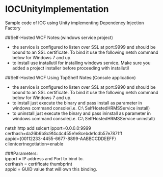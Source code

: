 # IOCUnityImplementation
Sample code of IOC using Unity implementing Dependency Injection Factory


##Self-Hosted WCF Notes:(windows service project)
- the service is configured to listen over SSL at port:9999 and should be bound to an SSL certificate. To bind it use the following netsh command below for Windows 7 and up.
- to install use installutil for installing windows service. Make sure you added a project installer before proceeding with installutil

##Self-Hosted WCF Using TopShelf Notes:(Console application)
- the service is configured to listen over SSL at port:9990 and should be bound to an SSL certificate. To bind it use the following netsh command below for Windows 7 and up.
- to install just execute the binary and pass install as parameter in windows command console(i.e. C:\ SelfHostedHRMSService install)
- to uninstall just execute the binary and pass ininstall as parameter in windows command console(i.e. C:\ SelfHostedHRMSService uninstall)

netsh http add sslcert ipport=0.0.0.0:9999   
		certhash=da26b6b8c9f4c4c455e1e8cebde1cdb57e7871ff  
		appid={00112233-4455-6677-8899-AABBCCDDEEFF}   
		clientcertnegotiation=enable  

###Parameters:  
ipport = IP address and Port to bind to.  
certhash = certificate thumbprint  
appid = GUID value that will own this binding.  